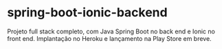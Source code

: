 # spring-boot-ionic-backend


Projeto full stack completo, com Java Spring Boot no back end e Ionic no front end. Implantação no Heroku e lançamento na Play Store em breve.
